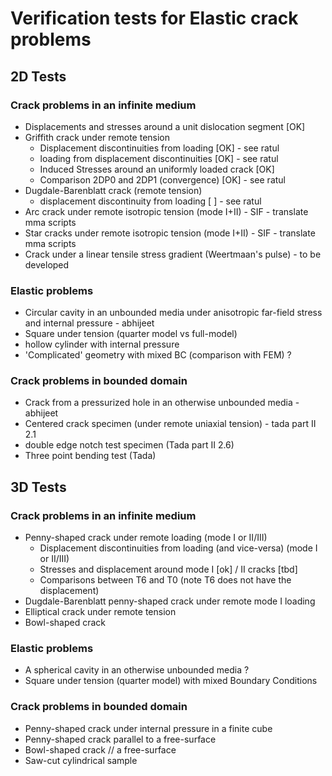 # Verification tests for Elastic crack problems



## 2D Tests

### Crack problems in an infinite medium 
+ Displacements and stresses around a unit dislocation segment [OK]
 + Griffith crack under remote tension
    - Displacement discontinuities from loading   [OK] - see ratul
    - loading from displacement discontinuities   [OK] - see ratul
    - Induced Stresses around an uniformly loaded crack  [OK]
    - Comparison 2DP0 and 2DP1 (convergence) [OK] - see ratul
 + Dugdale-Barenblatt crack (remote tension)
    - displacement discontinuity from loading [ ] - see ratul 
+ Arc crack under remote isotropic tension (mode I+II) - SIF   - translate mma scripts
+ Star cracks under remote isotropic tension (mode I+II) - SIF - translate mma scripts
+ Crack under a linear tensile stress gradient (Weertmaan's pulse) - to be developed

### Elastic problems 
+ Circular cavity in an unbounded media under anisotropic far-field stress and internal pressure - abhijeet
+ Square under tension (quarter model vs full-model) 
+ hollow cylinder with internal pressure 
+ 'Complicated' geometry with mixed BC (comparison with FEM)  ?

### Crack problems in bounded domain
+ Crack from a pressurized hole in an otherwise unbounded media - abhijeet
+ Centered crack specimen (under remote uniaxial tension) - tada part II 2.1 
+ double edge notch test specimen (Tada part II 2.6)
+ Three point bending test (Tada)


## 3D Tests

### Crack problems in an infinite medium
+ Penny-shaped crack under remote loading (mode I or II/III)
    - Displacement discontinuities from loading (and vice-versa) (mode I or II/III)
    - Stresses and displacement around mode I [ok] / II cracks [tbd]
    - Comparisons between T6 and T0 (note T6 does not have the displacement) 
+ Dugdale-Barenblatt penny-shaped crack under remote mode I loading 
+ Elliptical crack under remote tension 
+ Bowl-shaped crack 

### Elastic problems 
+ A spherical cavity in an otherwise unbounded media ?
+ Square under tension (quarter model) with mixed Boundary Conditions


### Crack problems in bounded domain
+ Penny-shaped crack under internal pressure in a finite cube 
+ Penny-shaped crack parallel to a free-surface 
+ Bowl-shaped crack // a free-surface  
+ Saw-cut cylindrical sample 


